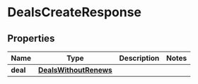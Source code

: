 

# DealsCreateResponse

## Properties

Name | Type | Description | Notes
------------ | ------------- | ------------- | -------------
**deal** | [**DealsWithoutRenews**](DealsWithoutRenews.md) |  | 



